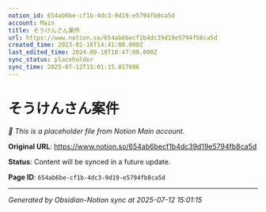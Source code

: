 ```yaml
---
notion_id: 654ab6be-cf1b-4dc3-9d19-e5794fb8ca5d
account: Main
title: そうけんさん案件
url: https://www.notion.so/654ab6becf1b4dc39d19e5794fb8ca5d
created_time: 2023-01-16T14:41:00.000Z
last_edited_time: 2024-09-10T10:47:00.000Z
sync_status: placeholder
sync_time: 2025-07-12T15:01:15.017696
---
```


# そうけんさん案件

*🔄 This is a placeholder file from Notion Main account.*

**Original URL**: https://www.notion.so/654ab6becf1b4dc39d19e5794fb8ca5d

**Status**: Content will be synced in a future update.

**Page ID**: `654ab6be-cf1b-4dc3-9d19-e5794fb8ca5d`

---

*Generated by Obsidian-Notion sync at 2025-07-12 15:01:15*
